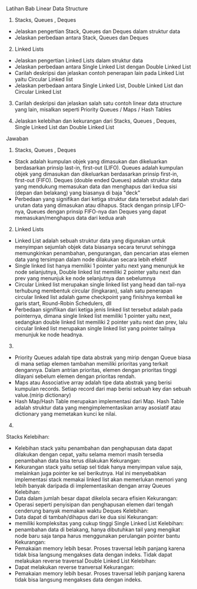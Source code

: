 Latihan Bab Linear Data Structure

1. Stacks, Queues , Deques
- Jelaskan pengertian Stack, Queues dan Deques dalam struktur data
- Jelaskan perbedaan antara Stack, Queues dan Deques

2. Linked Lists
- Jelaskan pengertian Linked Lists dalam struktur data
- Jelaskan perbedaan antara Single Linked List dengan Double Linked List
- Carilah deskripsi dan jelaskan contoh penerapan lain pada Linked List yaitu Circular Linked list
- Jelaskan perbedaan antara Single Linked List, Double Linked List dan Circular Linked List

3. Carilah deskripsi dan jelaskan salah satu contoh linear data structure yang lain, misalkan seperti Priority Queues / Maps / Hash Tables

4. Jelaskan kelebihan dan kekurangan dari Stacks, Queues , Deques, Single Linked List dan Double Linked List

Jawaban

1. Stacks, Queues , Deques
- Stack adalah kumpulan objek yang dimasukan dan dikeluarkan berdasarkan prinsip last-in, first-out (LIFO). Queues adalah kumpulan objek yang dimasukan dan dikeluarkan berdasarkan prinsip first-in, first-out (FIFO). Deques (double ended Queues) adalah struktur data yang mendukung memasukan data dan menghapus dari kedua sisi (depan dan belakang) yang biasanya di baja "deck"
- Perbedaan yang signifikan dari ketiga struktur data tersebut adalah dari urutan data yang dimasukan atau dihapus. Stack dengan prinsip LIFO-nya, Queues dengan prinsip FIFO-nya dan Deques yang dapat memasukan/menghapus data dari kedua arah

2. Linked Lists
- Linked List adalah sebuah struktur data yang digunakan untuk menyimpan sejumlah objek data biasanya secara terurut sehingga memungkinkan penambahan, pengurangan, dan pencarian atas elemen data yang tersimpan dalam node dilakukan secara lebih efektif
- Single linked list hanya memiliki 1 pointer yaitu next yang menunjuk ke node selanjutnya, Double linked list memiliki 2 pointer yaitu next dan prev yang menunjuk ke node selanjutnya dan sebelumnya
- Circular Linked list merupakan single linked list yang head dan tail-nya terhubung membentuk circular (lingkaran), salah satu penerapan circular linked list adalah game checkpoint yang finishnya kembali ke garis start,  Round-Robin Schedulers, dll
- Perbedaan signifikan dari ketiga jenis linked list tersebut adalah pada pointernya, dimana single linked list memiliki 1 pointer yaitu next, sedangkan double linked list memiliki 2 pointer yaitu next dan prev, lalu circular linked list merupakan single linked list yang pointer tailnya menunjuk ke node headnya.

3. 
- Priority Queues adalah tipe data abstrak yang mirip dengan Queue biasa di mana setiap elemen tambahan memiliki prioritas yang terkait dengannya. Dalam antrian prioritas, elemen dengan prioritas tinggi dilayani sebelum elemen dengan prioritas rendah.
- Maps atau Associative array adalah tipe data abstrak yang berisi kumpulan records. Setiap record dari map berisi sebuah key dan sebuah value.(mirip dictionary)
- Hash Map/Hash Table merupakan implementasi dari Map. Hash Table adalah struktur data yang mengimplementasikan array asosiatif atau dictionary yang memetakan kunci ke nilai.
4. 
Stacks
Kelebihan:
- Kelebihan stack yaitu penambahan dan penghapusan data dapat dilakukan dengan cepat, yaitu selama memori masih tersedia penambahan data bisa terus dilakukan
Kekurangan:
- Kekurangan stack yaitu setiap sel tidak hanya menyimpan value saja, melainkan juga pointer ke sel berikutnya. Hal ini menyebabkan implementasi stack memakai linked list akan memerlukan memori yang lebih banyak daripada di implementasikan dengan array
Queues
Kelebihan:
- Data dalam jumlah besar dapat dikelola secara efisien
Kekurangan:
- Operasi seperti penyisipan dan penghapusan elemen dari tengah cenderung banyak memakan waktu
Deques
Kelebihan:
- Data dapat di tambah/dihapus dari ke dua sisi
Kekurangan:
- memiliki kompleksitas yang cukup tinggi
Single Linked List
Kelebihan:
- penambahan data di belakang, hanya dibutuhkan tail yang mengikat node baru saja tanpa harus menggunakan perulangan pointer bantu
Kekurangan:
- Pemakaian memory lebih besar. Proses traversal lebih panjang karena tidak bisa langsung mengakses data dengan indeks. Tidak dapat melakukan reverse traversal
Double Linked List
Kelebihan:
- Dapat melakukan reverse tranversal
Kekurangan:
- Pemakaian memory lebih besar. Proses traversal lebih panjang karena tidak bisa langsung mengakses data dengan indeks.